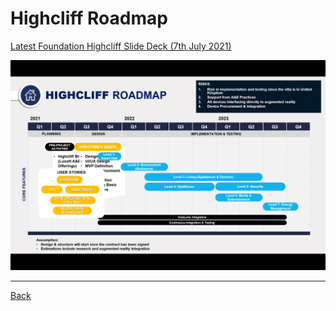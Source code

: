 # Highcliff Roadmap

[Latest Foundation Highcliff Slide Deck (7th July 2021)](./highcliff-pack-2021-07-07.pdf)

![Highcliff Roadmap](../overarching/images/roadmap-slide-9.png)

<hr>

[Back](../readme.md)
